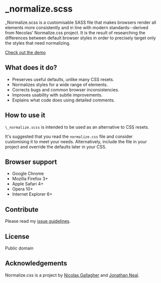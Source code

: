 \_normalize.scss
===============

\_Normalize.scss is a customisable SASS file that makes browsers render all
elements more consistently and in line with modern standards--derived from
Necolas' Normalize.css project. It is the result of researching the differences
between default browser styles in order to precisely target only the styles
that need normalizing.

[Check out the demo](http://necolas.github.com/normalize.css/demo.html)

What does it do?
-----------

* Preserves useful defaults, unlike many CSS resets.
* Normalizes styles for a wide range of elements.
* Corrects bugs and common browser inconsistencies.
* Improves usability with subtle improvements.
* Explains what code does using detailed comments.

How to use it
-----------

`\_normalize.scss` is intended to be used as an alternative to CSS resets.

It's suggested that you read the `normalize.css` file and consider customising
it to meet your needs. Alternatively, include the file in your project and
override the defaults later in your CSS.

Browser support
-----------

* Google Chrome
* Mozilla Firefox 3+
* Apple Safari 4+
* Opera 10+
* Internet Explorer 6+

Contribute
-----------

Please read my [issue guidelines](https://github.com/necolas/issue-guidelines).

License
-----------

Public domain

Acknowledgements
------------

Normalize.css is a project by [Nicolas Gallagher](http://github.com/necolas)
and [Jonathan Neal](http://github.com/jonathantneal).
